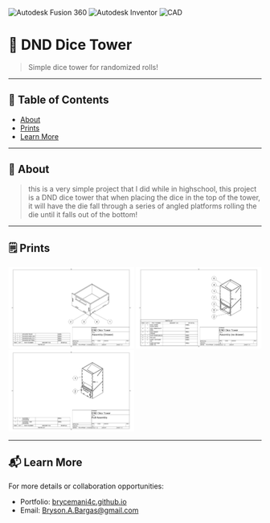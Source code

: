 ![Autodesk Fusion 360](https://img.shields.io/badge/Fusion%20360-AE8C2A?logo=autodesk&logoColor=white)
![Autodesk Inventor](https://img.shields.io/badge/Inventor-DB6B0E?logo=autodesk&logoColor=white)
![CAD](https://img.shields.io/badge/CAD-Design-blue)


# 🎲 DND Dice Tower

> Simple dice tower for randomized rolls!
---

## 📙 Table of Contents  
- [About](#-about)    
- [Prints](#Prints)  
- [Learn More](#-learn-more)

---

## 📌 About  
> this is a very simple project that I did while in highschool, this project is a DND dice tower that when placing the dice in the top of the tower, it will have the die fall through a series of angled platforms rolling the die until it falls out of the bottom!

---

## 🗒️ Prints

<img src="\assets\Assembly (Drawer)-1.png" alt="Drawer Assembly" width="250" />
<img src="\assets\Assembly (No Drawer)-1.png" alt="No Drawer Assembly" width="250" />
<img src="\assets\Full Assembly-1.png" alt="Drawer Assembly" width="250" />


---

## 📬 Learn More  
For more details or collaboration opportunities:  
- Portfolio: [brycemani4c.github.io](https://brycemani4c.github.io)  
- Email: [Bryson.A.Bargas@gmail.com](mailto:Bryson.A.Bargas@gmail.com)  

